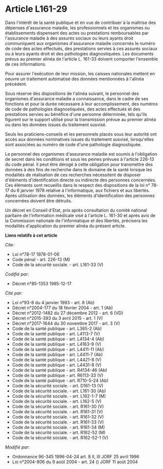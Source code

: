 # Article L161-29

Dans l'intérêt de la santé publique et en vue de contribuer à la maîtrise des dépenses d'assurance maladie, les
professionnels et les organismes ou établissements dispensant des actes ou prestations remboursables par l'assurance maladie
à des assurés sociaux ou leurs ayants droit communiquent aux organismes d'assurance maladie concernés le numéro de code des
actes effectués, des prestations servies à ces assurés sociaux ou à leurs ayants droit et des pathologies diagnostiquées. Les
documents prévus au premier alinéa de l'article L. 161-33 doivent comporter l'ensemble de ces informations.

Pour assurer l'exécution de leur mission, les caisses nationales mettent en oeuvre un traitement automatisé des données
mentionnées à l'alinéa précédent.

Sous réserve des dispositions de l'alinéa suivant, le personnel des organismes d'assurance maladie a connaissance, dans le
cadre de ses fonctions et pour la durée nécessaire à leur accomplissement, des numéros de code de pathologies diagnostiquées,
des actes effectués et des prestations servies au bénéfice d'une personne déterminée, tels qu'ils figurent sur le support
utilisé pour la transmission prévue au premier alinéa ou dans les données issues du traitement susvisé.

Seuls les praticiens-conseils et les personnels placés sous leur autorité ont accès aux données nominatives issues du
traitement susvisé, lorsqu'elles sont associées au numéro de code d'une pathologie diagnostiquée.

Le personnel des organismes d'assurance maladie est soumis à l'obligation de secret dans les conditions et sous les peines
prévues à l'article 226-13 du code pénal. Il peut être dérogé à cette obligation pour transmettre des données à des fins de
recherche dans le domaine de la santé lorsque les modalités de réalisation de ces recherches nécessitent de disposer
d'éléments d'identification directe ou indirecte des personnes concernées. Ces éléments sont recueillis dans le respect des
dispositions de la loi n° 78-17 du 6 janvier 1978 relative à l'informatique, aux fichiers et aux libertés. Après utilisation
des données, les éléments d'identification des personnes concernées doivent être détruits.

Un décret en Conseil d'Etat, pris après consultation du comité national paritaire de l'information médicale visé à l'article
L. 161-30 et après avis de la Commission nationale de l'informatique et des libertés, précisera les modalités d'application
du premier alinéa du présent article.

**Liens relatifs à cet article**

_Cite_:

  - Loi n°78-17 1978-01-06
  - Code pénal - art. 226-13 (M)
  - Code de la sécurité sociale. - art. L161-33 (V)

_Codifié par_:

  - Décret n°85-1353 1985-12-17

_Cité par_:

  - Loi n°93-8 du 4 janvier 1993 - art. 8 (Ab)
  - Décret n°2004-177 du 18 février 2004 - art. 1 (Ab)
  - Décret n°2012-1482 du 27 décembre 2012 - art. 6 (VD)
  - Décret n°2015-393 du 3 avril 2015 - art. 1 (V)
  - Décret n°2017-1644 du 30 novembre 2017 - art. 3 (V)
  - Code de la santé publique - art. L365-2 (Ab)
  - Code de la santé publique - art. L4113-7 (V)
  - Code de la santé publique - art. L4134-4 (Ab)
  - Code de la santé publique - art. L4163-9 (V)
  - Code de la santé publique - art. L4411-11 (Ab)
  - Code de la santé publique - art. L4411-7 (Ab)
  - Code de la santé publique - art. L4421-8 (V)
  - Code de la santé publique - art. L4431-8 (V)
  - Code de la santé publique - art. R4134-46 (Ab)
  - Code de la santé publique - art. R6113-33 (V)
  - Code de la santé publique - art. R710-5-24 (Ab)
  - Code de la sécurité sociale. - art. D161-13 (V)
  - Code de la sécurité sociale. - art. L161-30 (Ab)
  - Code de la sécurité sociale. - art. L162-1-7 (M)
  - Code de la sécurité sociale. - art. L162-5 (V)
  - Code de la sécurité sociale. - art. R161-30 (V)
  - Code de la sécurité sociale. - art. R161-31 (V)
  - Code de la sécurité sociale. - art. R161-32 (V)
  - Code de la sécurité sociale. - art. R161-33 (V)
  - Code de la sécurité sociale. - art. R161-34 (M)
  - Code de la sécurité sociale. - art. R162-52 (M)
  - Code de la sécurité sociale. - art. R162-52-1 (V)

_Modifié par_:

  - Ordonnance 96-345 1996-04-24 art. 8 II, III JORF 25 avril 1996
  - Loi n°2004-806 du 9 août 2004 - art. 24 () JORF 11 août 2004
